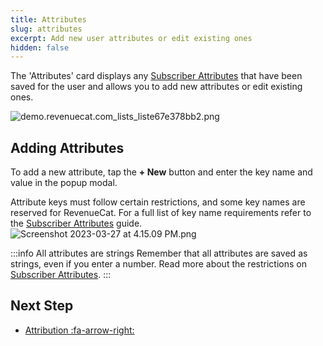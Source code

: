 ```yaml
---
title: Attributes
slug: attributes
excerpt: Add new user attributes or edit existing ones
hidden: false
---
```


The 'Attributes' card displays any [Subscriber Attributes](/docs/subscriber-attributes) that have been saved for the user and allows you to add new attributes or edit existing ones.

![demo.revenuecat.com_lists_liste67e378bb2.png](https://files.readme.io/7631f37-demo.revenuecat.com_lists_liste67e378bb2.png)

## Adding Attributes

To add a new attribute, tap the **+ New** button and enter the key name and value in the popup modal.

Attribute keys must follow certain restrictions, and some key names are reserved for RevenueCat. For a full list of key name requirements refer to the [Subscriber Attributes](/docs/subscriber-attributes) guide.
![](https://files.readme.io/12cc8ce-Screenshot_2023-03-27_at_4.15.09_PM.png "Screenshot 2023-03-27 at 4.15.09 PM.png")

:::info All attributes are strings
Remember that all attributes are saved as strings, even if you enter a number. Read more about the restrictions on [Subscriber Attributes](/docs/subscriber-attributes#section-restrictions).
:::

## Next Step

- [Attribution :fa-arrow-right:](/docs/attribution-card)
